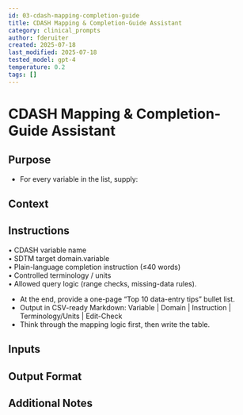 ```yaml
---
id: 03-cdash-mapping-completion-guide
title: CDASH Mapping & Completion-Guide Assistant
category: clinical_prompts
author: fderuiter
created: 2025-07-18
last_modified: 2025-07-18
tested_model: gpt-4
temperature: 0.2
tags: []
---
```


# CDASH Mapping & Completion-Guide Assistant

## Purpose

- For every variable in the list, supply:

## Context

## Instructions

  • CDASH variable name  
  • SDTM target domain.variable  
  • Plain-language completion instruction (≤40 words)  
  • Controlled terminology / units  
  • Allowed query logic (range checks, missing-data rules).
- At the end, provide a one-page “Top 10 data-entry tips” bullet list.
- Output in CSV-ready Markdown:
  Variable | Domain | Instruction | Terminology/Units | Edit-Check
- Think through the mapping logic first, then write the table.

## Inputs

## Output Format

## Additional Notes
